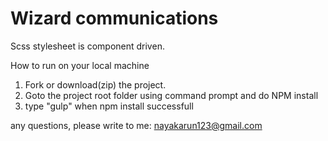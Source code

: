Wizard communications
======

Scss stylesheet is component driven. 

How to run on your local machine
1. Fork or download(zip) the project.
2. Goto the project root folder using command prompt and do NPM install
3. type "gulp" when npm install successfull

any questions, please write to me: nayakarun123@gmail.com 


